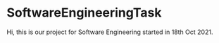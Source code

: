 # SoftwareEngineeringTask
Hi, this is our project for Software Engineering started in 18th Oct 2021.
